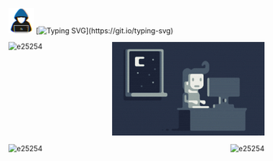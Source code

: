 <picture><img src = "https://github.com/0xAbdulKhalid/0xAbdulKhalid/raw/main/assets/mdImages/about_me.gif" width = 50px></picture> [![Typing SVG](https://readme-typing-svg.herokuapp.com?font=Fira+Code&size=30&duration=2000&pause=1000&color=BB85E3&background=2D2B5200&vCenter=true&height=40&lines=+Hi+%2C+I+am+Jerry;+Welcome+to+my+github+!)](https://git.io/typing-svg)

<div>
  <div style="display:flex;justify-content:space-between;align:center;">
      <img
      src="https://github-readme-stats.vercel.app/api?username=e25254&show_icons=true&theme=material-palenight&hide_border=true"
      alt="e25254"
      align="left"
      style="vertical-align: middle;"
      />
      <img
      alt="Night Coding"
      src="https://raw.githubusercontent.com/AVS1508/AVS1508/master/assets/Night-Coding.gif"
      align="right"
      style="vertical-align: middle;"
      />
  </div>

  <br/>

  <div style="display:flex;justify-content:space-between;align:center;">
      <img
      src="https://github-readme-stats.vercel.app/api/top-langs?username=e25254&show_icons=true&theme=material-palenight&hide_border=true&layout=compact"
      alt="e25254"
      align="left"
      style="vertical-align: middle;"
      />
      <img
      src="https://github-readme-streak-stats.herokuapp.com/?user=e25254&theme=material-palenight&hide_border=true"
      alt="e25254"
      align="right"
      style="vertical-align: middle;"
      />
  </div>
</div>
